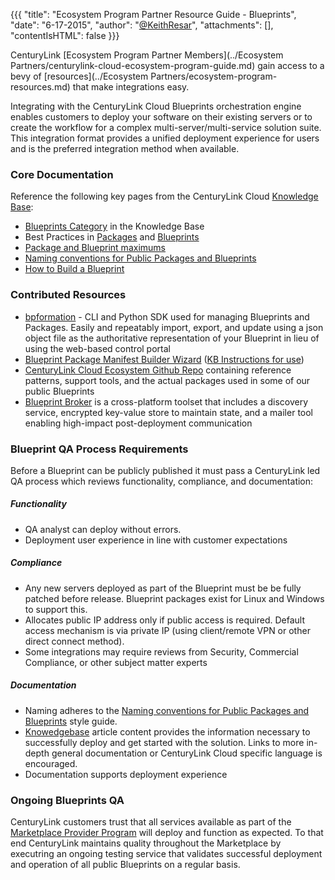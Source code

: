 {{{
  "title": "Ecosystem Program Partner Resource Guide - Blueprints",
  "date": "6-17-2015",
  "author": "<a href='https://twitter.com/KeithResar'>@KeithResar</a>",
  "attachments": [],
  "contentIsHTML": false
}}}


CenturyLink [Ecosystem Program Partner Members](../Ecosystem Partners/centurylink-cloud-ecosystem-program-guide.md) gain access to a bevy of [resources](../Ecosystem Partners/ecosystem-program-resources.md) that make integrations easy.

Integrating with the CenturyLink Cloud Blueprints orchestration engine enables customers to deploy your software on their existing servers or to create the workflow for a complex multi-server/multi-service solution suite.  This integration format provides a unified deployment experience for users and is the preferred integration method when available.

### Core Documentation

Reference the following key pages from the CenturyLink Cloud [Knowledge Base](http://www.ctl.io/knowledge-base):

* [Blueprints Category](../../../Blueprints/) in the Knowledge Base
* Best Practices in [Packages](../../Blueprints/packages-best-practices.md) and [Blueprints](../../Blueprints/blueprints-best-practices.md)
* [Package and Blueprint maximums](../../Blueprints/blueprint-package-and-template-maximum-limits.md)
* [Naming conventions for Public Packages and Blueprints](../../Blueprints/creating-public-blueprint-packages.md)
* [How to Build a Blueprint](../../Blueprints/how-to-build-a-blueprint.md)


### Contributed Resources

* [bpformation](https://github.com/CenturyLinkCloud/bpformation) - CLI and Python SDK used for managing Blueprints and Packages.  Easily and repeatably import, export, and update using a json object file as the authoritative representation of your Blueprint in lieu of using the web-based control portal
* [Blueprint Package Manifest Builder Wizard](http://centurylinkcloud.github.io/blueprint-package-manifest-builder/) ([KB Instructions for use](../../Blueprints/blueprint-package-manifest-builder-wizard.md))
* [CenturyLink Cloud Ecosystem Github Repo](https://github.com/CenturyLinkCloud/Ecosystem/tree/master/Blueprints) containing reference patterns, support tools, and the actual packages used in some of our public Blueprints
* [Blueprint Broker](https://github.com/CenturyLinkCloud/bpbroker) is a cross-platform toolset that includes a discovery service, encrypted key-value store to maintain state, and a mailer tool enabling high-impact post-deployment communication


### Blueprint QA Process Requirements

Before a Blueprint can be publicly published it must pass a CenturyLink led QA process which reviews functionality, compliance, and documentation:

##### Functionality

* QA analyst can deploy without errors.
* Deployment user experience in line with customer expectations


##### Compliance

* Any new servers deployed as part of the Blueprint must be be fully patched before release.  Blueprint packages exist for Linux and Windows to support this.
* Allocates public IP address only if public access is required.  Default access mechanism is via private IP (using client/remote VPN or other direct connect method).
* Some integrations may require reviews from Security, Commercial Compliance, or other subject matter experts


##### Documentation

* Naming adheres to the [Naming conventions for Public Packages and Blueprints](../../Blueprints/creating-public-blueprint-packages.md) style guide.
* [Knowedgebase](https://www.ctl.io/knowledge-base/) article content provides the information necessary to successfully deploy and get started with the solution.  Links to more in-depth general documentation or CenturyLink Cloud specific language is encouraged.
* Documentation supports deployment experience


### Ongoing Blueprints QA

CenturyLink customers trust that all services available as part of the [Marketplace Provider Program](https://www.ctl.io/marketplace/program/)
will deploy and function as expected.  To that end CenturyLink maintains quality throughout the Marketplace by executring an ongoing testing service
that validates successful deployment and operation of all public Blueprints on a regular basis.


